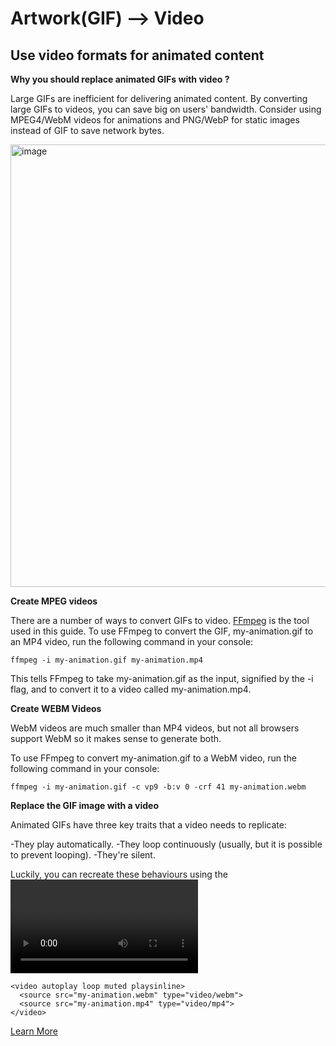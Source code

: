 Artwork(GIF) --> Video
======

Use video formats for animated content
----------------------

**Why you should replace animated GIFs with video ?**

Large GIFs are inefficient for delivering animated content. By converting large GIFs to videos, you can save big on users' bandwidth. Consider using MPEG4/WebM videos for animations and PNG/WebP for static images instead of GIF to save network bytes.

<img width="708" alt="image" src="https://user-images.githubusercontent.com/75945709/174280188-2155dcb7-11f3-43e1-a96b-05f0aa211c91.png">


**Create MPEG videos**

There are a number of ways to convert GIFs to video. [FFmpeg](https://ffmpeg.org/) is the tool used in this guide. To use FFmpeg to convert the GIF, my-animation.gif to an MP4 video, run the following command in your console:

```
ffmpeg -i my-animation.gif my-animation.mp4
```

This tells FFmpeg to take my-animation.gif as the input, signified by the -i flag, and to convert it to a video called my-animation.mp4.


**Create WEBM Videos**

WebM videos are much smaller than MP4 videos, but not all browsers support WebM so it makes sense to generate both.

To use FFmpeg to convert my-animation.gif to a WebM video, run the following command in your console:

```
ffmpeg -i my-animation.gif -c vp9 -b:v 0 -crf 41 my-animation.webm
```

**Replace the GIF image with a video**

Animated GIFs have three key traits that a video needs to replicate:

-They play automatically.
-They loop continuously (usually, but it is possible to prevent looping).
-They're silent.

Luckily, you can recreate these behaviours using the <video> element.

  
```
<video autoplay loop muted playsinline>
  <source src="my-animation.webm" type="video/webm">
  <source src="my-animation.mp4" type="video/mp4">
</video>
  ```


[Learn More](https://web.dev/efficient-animated-content/?utm_source=lighthouse&utm_medium=lr#why-you-should-replace-animated-gifs-with-video)


